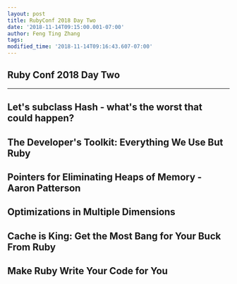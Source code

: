 ```yaml
---
layout: post
title: RubyConf 2018 Day Two
date: '2018-11-14T09:15:00.001-07:00'
author: Feng Ting Zhang
tags:
modified_time: '2018-11-14T09:16:43.607-07:00'
---
```


## Ruby Conf 2018 Day Two

----------

## Let's subclass Hash - what's the worst that could happen?

## The Developer's Toolkit: Everything We Use But Ruby

## Pointers for Eliminating Heaps of Memory - Aaron Patterson

## Optimizations in Multiple Dimensions

## Cache is King: Get the Most Bang for Your Buck From Ruby

## Make Ruby Write Your Code for You




